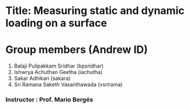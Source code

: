 # Title: Measuring static and dynamic loading on a surface
# Group members (Andrew ID)


1. Balaji Pulipakkam Sridhar (bpsridhar)
2. Ishwrya Achuthan Geetha (iachutha)
3. Sakar Adhikari (sakara)
4. Sri Ramana Saketh Vasanthawada (vsrirama)


### Instructor : Prof. Mario Bergés


